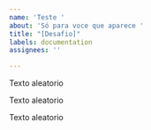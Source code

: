 ```yaml
---
name: 'Teste '
about: 'Só para voce que aparece '
title: "[Desafio]"
labels: documentation
assignees: ''

---
```


Texto aleatorio

Texto aleatorio

Texto aleatorio
